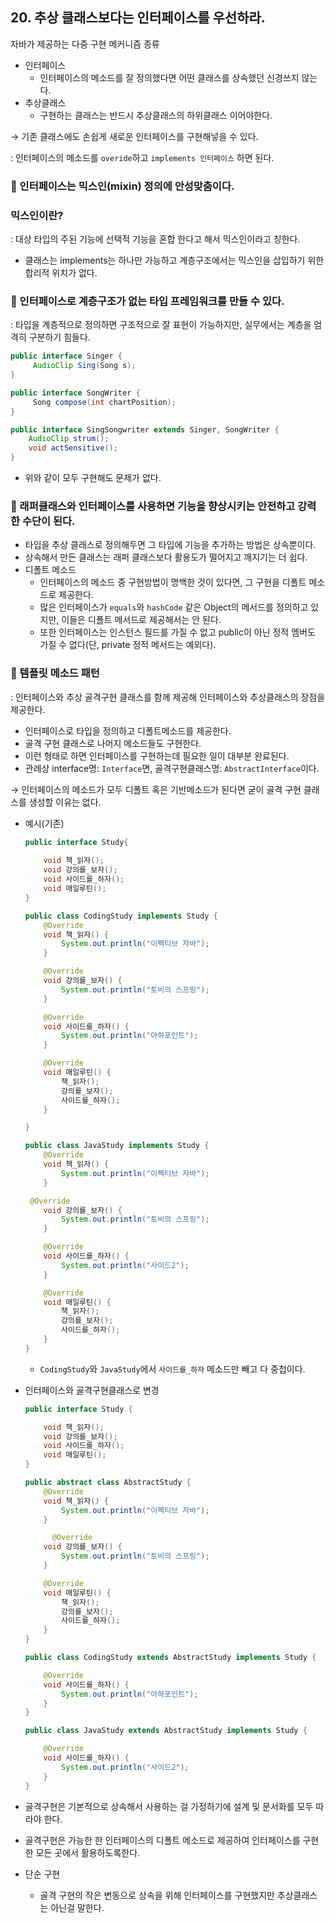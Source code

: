 ## 20. 추상 클래스보다는 인터페이스를 우선하라.

자바가 제공하는 다중 구현 메커니즘 종류

- 인터페이스
  - 인터페이스의 메소드를 잘 정의했다면 어떤 클래스를 상속했던 신경쓰지 않는다.
- 추상클래스
  - 구현하는 클래스는 반드시 추상클래스의 하위클래스 이어야한다.

→ 기존 클래스에도 손쉽게 새로운 인터페이스를 구현해넣을 수 있다.

: 인터페이스의 메소드를 `overide`하고 `implements 인터페이스` 하면 된다.

### 💎 인터페이스는 믹스인(mixin) 정의에 안성맞춤이다.

### 믹스인이란?

: 대상 타입의 주된 기능에 선택적 기능을 혼합 한다고 해서 믹스인이라고 칭한다.

- 클래스는 implements는 하나만 가능하고 계층구조에서는 믹스인을 삽입하기 위한 합리적 위치가 없다.

### 💎 인터페이스로 계층구조가 없는 타입 프레임워크를 만들 수 있다.

: 타입을 계층적으로 정의하면 구조적으로 잘 표현이 가능하지만, 실무에서는 계층을 엄격히 구분하기 힘들다.

```java
public interface Singer {
	 AudioClip Sing(Song s);
}

public interface SongWriter {
	 Song compose(int chartPosition);
}

public interface SingSongwriter extends Singer, SongWriter {
	AudioClip strum();
	void actSensitive();
}
```

- 위와 같이 모두 구현해도 문제가 없다.

### 💎 래퍼클래스와 인터페이스를 사용하면 기능을 향상시키는 안전하고 강력한 수단이 된다.

- 타입을 추상 클래스로 정의해두면 그 타입에 기능을 추가하는 방법은 상속뿐이다.
- 상속해서 만든 클래스는 래퍼 클래스보다 활용도가 떨어지고 깨지기는 더 쉽다.
- 디폴트 메소드
  - 인터페이스의 메소드 중 구현방법이 명백한 것이 있다면, 그 구현을 디폴트 메소드로 제공한다.
  - 많은 인터페이스가 `equals`와 `hashCode` 같은 Object의 메서드를 정의하고 있지만, 이들은 디폴트 메서드로 제공해서는 안 된다.
  - 또한 인터페이스는 인스턴스 필드를 가질 수 없고 public이 아닌 정적 멤버도 가질 수 없다(단, private 정적 메서드는 예외다).

### 💎 템플릿 메소드 패턴

: 인터페이스와 추상 골격구현 클래스를 함께 제공해 인터페이스와 추상클래스의 장점을 제공한다.

- 인터페이스로 타입을 정의하고 디폴트메소드를 제공한다.
- 골격 구현 클래스로 나머지 메소드들도 구현한다.
- 이런 형태로 하면 인터페이스를 구현하는데 필요한 일이 대부분 완료된다.
- 관례상 interface명: `Interface`면, 골격구현클래스명: `AbstractInterface`이다.

→ 인터페이스의 메소드가 모두 디폴트 혹은 기반메소드가 된다면 굳이 골격 구현 클래스를 생성할 이유는 없다.

- 예시(기존)

    ```java
    public interface Study{ 
        
        void 책_읽자(); 
        void 강의를_보자(); 
        void 사이드를_하자(); 
        void 매일루틴();
    }
    
    public class CodingStudy implements Study { 
        @Override 
        void 책_읽자() { 
            System.out.println("이펙티브 자바"); 
        }
    
        @Override 
        void 강의를_보자() { 
            System.out.println("토비의 스프링"); 
        }
    
        @Override 
        void 사이드를_하자() { 
            System.out.println("아하포인트"); 
        }
    
        @Override
        void 매일루틴() {
            책_읽자();
            강의를_보자();
            사이드를_하자();
        }
    
    }
    
    public class JavaStudy implements Study {
        @Override
        void 책_읽자() {
            System.out.println("이펙티브 자바");
        }
    
     @Override 
        void 강의를_보자() { 
            System.out.println("토비의 스프링"); 
        }
    
        @Override 
        void 사이드를_하자() { 
            System.out.println("사이드2"); 
        }
    
        @Override
        void 매일루틴() {
            책_읽자();
            강의를_보자();
            사이드를_하자();
        }
    }
    ```

  - `CodingStudy`와 `JavaStudy`에서 `사이드를_하자` 메소드만 빼고 다 중첩이다.

- 인터페이스와 골격구현클래스로 변경

    ```java
    public interface Study {
    
        void 책_읽자(); 
        void 강의를_보자(); 
        void 사이드를_하자(); 
        void 매일루틴();
    }
    
    public abstract class AbstractStudy {
        @Override
        void 책_읽자() {
            System.out.println("이펙티브 자바");
        }
    
    	  @Override 
        void 강의를_보자() { 
            System.out.println("토비의 스프링"); 
        }
    
        @Override
        void 매일루틴() {
            책_읽자();
            강의를_보자();
            사이드를_하자();
        }
    }
    
    public class CodingStudy extends AbstractStudy implements Study {
    
        @Override 
        void 사이드를_하자() { 
            System.out.println("아하포인트"); 
        }
    }
    
    public class JavaStudy extends AbstractStudy implements Study {
    
        @Override 
        void 사이드를_하자() { 
            System.out.println("사이드2"); 
        }
    }
    
    ```

- 골격구현은 기본적으로 상속해서 사용하는 걸 가정하기에 설계 및 문서화를 모두 따라야 한다.
- 골격구현은 가능한 한 인터페이스의 디폴트 메소드로 제공하여 인터페이스를 구현한 모든 곳에서 활용하도록한다.
- 단순 구현
  - 골격 구현의 작은 변동으로 상속을 위해 인터페이스를 구현했지만 추상클래스는 아닌걸 말한다.